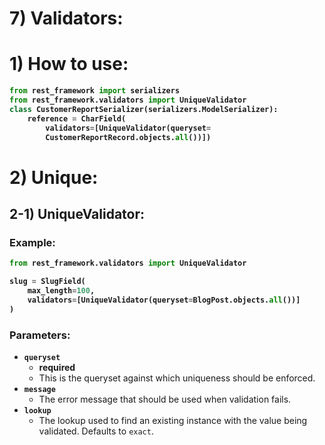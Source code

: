# 7) Validators:


# 1) How to use:


<b>

```python
from rest_framework import serializers
from rest_framework.validators import UniqueValidator
class CustomerReportSerializer(serializers.ModelSerializer):
    reference = CharField(
    	validators=[UniqueValidator(queryset=
    	CustomerReportRecord.objects.all())])
```

</b>



# 2) Unique:

## 2-1) UniqueValidator:

### Example:
<b>

```python
from rest_framework.validators import UniqueValidator

slug = SlugField(
    max_length=100,
    validators=[UniqueValidator(queryset=BlogPost.objects.all())]
)
```
</b>


### Parameters:




- **`queryset`** 
	- **required**
	- This is the queryset against which uniqueness should be enforced.
- **`message`** 
	- The error message that should be used when validation fails.
- **`lookup`**
	- The lookup used to find an existing instance with the value 
		being validated. Defaults to `exact`.




















